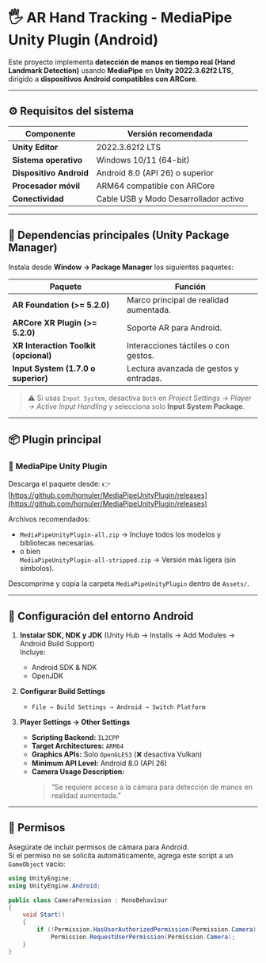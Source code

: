 # 🖐️ AR Hand Tracking - MediaPipe Unity Plugin (Android)

Este proyecto implementa **detección de manos en tiempo real (Hand Landmark Detection)** usando **MediaPipe** en **Unity 2022.3.62f2 LTS**, dirigido a **dispositivos Android compatibles con ARCore**.

---

## ⚙️ Requisitos del sistema

| Componente | Versión recomendada |
|-------------|--------------------|
| **Unity Editor** | 2022.3.62f2 LTS |
| **Sistema operativo** | Windows 10/11 (64-bit) |
| **Dispositivo Android** | Android 8.0 (API 26) o superior |
| **Procesador móvil** | ARM64 compatible con ARCore |
| **Conectividad** | Cable USB y Modo Desarrollador activo |

---

## 🧩 Dependencias principales (Unity Package Manager)

Instala desde **Window → Package Manager** los siguientes paquetes:

| Paquete | Función |
|----------|----------|
| **AR Foundation (>= 5.2.0)** | Marco principal de realidad aumentada. |
| **ARCore XR Plugin (>= 5.2.0)** | Soporte AR para Android. |
| **XR Interaction Toolkit (opcional)** | Interacciones táctiles o con gestos. |
| **Input System (1.7.0 o superior)** | Lectura avanzada de gestos y entradas. |

> ⚠️ Si usas `Input System`, desactiva `Both` en *Project Settings → Player → Active Input Handling* y selecciona solo **Input System Package**.

---

## 📦 Plugin principal

### 🧠 MediaPipe Unity Plugin
Descarga el paquete desde:
👉 [https://github.com/homuler/MediaPipeUnityPlugin/releases](https://github.com/homuler/MediaPipeUnityPlugin/releases)

Archivos recomendados:
- `MediaPipeUnityPlugin-all.zip` → Incluye todos los modelos y bibliotecas necesarias.
- o bien  
  `MediaPipeUnityPlugin-all-stripped.zip` → Versión más ligera (sin símbolos).

Descomprime y copia la carpeta `MediaPipeUnityPlugin` dentro de `Assets/`.

---

## 🧰 Configuración del entorno Android

1. **Instalar SDK, NDK y JDK** (Unity Hub → Installs → Add Modules → Android Build Support)  
   Incluye:
   - Android SDK & NDK
   - OpenJDK

2. **Configurar Build Settings**
   - `File → Build Settings → Android → Switch Platform`

3. **Player Settings → Other Settings**
   - **Scripting Backend:** `IL2CPP`
   - **Target Architectures:** `ARM64`
   - **Graphics APIs:** Solo `OpenGLES3` (❌ desactiva Vulkan)
   - **Minimum API Level:** Android 8.0 (API 26)
   - **Camera Usage Description:**  
     > “Se requiere acceso a la cámara para detección de manos en realidad aumentada.”

---

## 📸 Permisos

Asegúrate de incluir permisos de cámara para Android.  
Si el permiso no se solicita automáticamente, agrega este script a un `GameObject` vacío:

```csharp
using UnityEngine;
using UnityEngine.Android;

public class CameraPermission : MonoBehaviour
{
    void Start()
    {
        if (!Permission.HasUserAuthorizedPermission(Permission.Camera))
            Permission.RequestUserPermission(Permission.Camera);
    }
}
